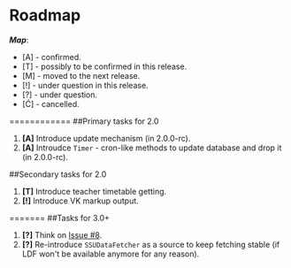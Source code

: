 Roadmap
=======

***Map***:

* [A] - confirmed.
* [T] - possibly to be confirmed in this release.
* [M] - moved to the next release.
* [!] - under question in this release.
* [?] - under question.
* [Ć] - cancelled.

============
##Primary tasks for 2.0

1. **[A]** Introduce update mechanism (in 2.0.0-rc).
2. **[A]** Introudce `Timer` - cron-like methods to update database and drop it (in 2.0.0-rc).


##Secondary tasks for 2.0

1. **[T]** Introduce teacher timetable getting.
2. **[!]** Introduce VK markup output.

=======
##Tasks for 3.0+

1. **[?]** Think on [Issue #8](https://github.com/Plain-Solutions/tt-core/issues/8).
2. **[?]** Re-introduce `SSUDataFetcher` as a source to keep fetching stable (if LDF won't be available anymore for any reason).
